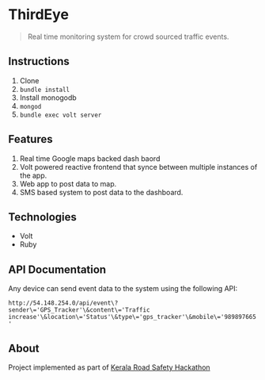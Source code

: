 # ThirdEye

> Real time monitoring system for crowd sourced traffic events.

## Instructions

1. Clone
2. `bundle install`
3. Install monogodb
4. `mongod`
5. `bundle exec volt server`

## Features

1. Real time Google maps backed dash baord
2. Volt powered reactive frontend that synce between multiple instances of the app.
3. Web app to post data to map.
4. SMS based system to post data to the dashboard.

## Technologies

* Volt
* Ruby

## API Documentation

Any device can send event data to the system using the following API:

`http://54.148.254.0/api/event\?sender\='GPS_Tracker'\&content\='Traffic increase'\&location\='Status'\&type\='gps_tracker'\&mobile\='989897665'`

## About

Project implemented as part of [Kerala Road Safety Hackathon](http://keralaroadsafetyhack.com/)
